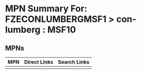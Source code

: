 



# MPN Summary For: FZECONLUMBERGMSF1 > con-lumberg : MSF10

## MPNs
  

|MPN|Direct Links|Search Links|
| :--- | :--- | :--- |
||||
